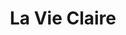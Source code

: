---
title: "La Vie Claire"
url: /rueil-malmaison/la-vie-claire-rue-des-bons-raisins/
shop: commodité
---